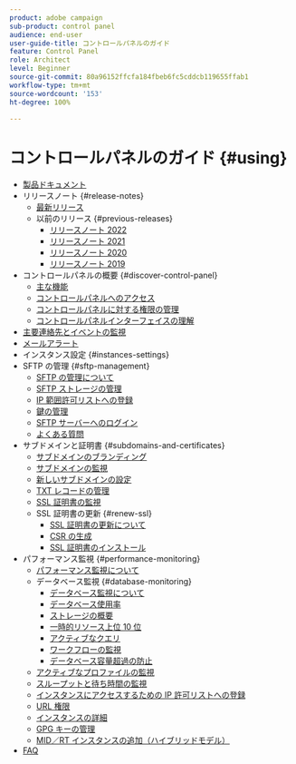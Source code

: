 ```yaml
---
product: adobe campaign
sub-product: control panel
audience: end-user
user-guide-title: コントロールパネルのガイド
feature: Control Panel
role: Architect
level: Beginner
source-git-commit: 80a96152ffcfa184fbeb6fc5cddcb119655ffab1
workflow-type: tm+mt
source-wordcount: '153'
ht-degree: 100%

---
```



# コントロールパネルのガイド {#using}

+ [製品ドキュメント](control-panel-home.md)
+ リリースノート {#release-notes}
   + [最新リリース](rn/release-notes.md)
   + 以前のリリース {#previous-releases}
      + [リリースノート 2022](rn/release-notes-2022.md)
      + [リリースノート 2021](rn/release-notes-2021.md)
      + [リリースノート 2020](rn/release-notes-2020.md)
      + [リリースノート 2019](rn/release-notes-2019.md)
+ コントロールパネルの概要 {#discover-control-panel}
   + [主な機能](discover/using/key-features.md)
   + [コントロールパネルへのアクセス](discover/using/accessing-control-panel.md)
   + [コントロールパネルに対する権限の管理](discover/using/managing-permissions.md)
   + [コントロールパネルインターフェイスの理解](discover/using/discovering-the-interface.md)
+ [主要連絡先とイベントの監視](service-events/service-events.md)
+ [メールアラート](performance-monitoring/using/email-alerting.md)
+ インスタンス設定 {#instances-settings}
+ SFTP の管理 {#sftp-management}
   + [SFTP の管理について](sftp/using/about-sftp-management.md)
   + [SFTP ストレージの管理](sftp/using/sftp-storage-management.md)
   + [IP 範囲許可リストへの登録](sftp/using/ip-range-allow-listing.md)
   + [鍵の管理](sftp/using/key-management.md)
   + [SFTP サーバーへのログイン](sftp/using/logging-into-sftp-server.md)
   + [よくある質問](sftp/using/common-questions.md)
+ サブドメインと証明書 {#subdomains-and-certificates}
   + [サブドメインのブランディング](subdomains-certificates/using/subdomains-branding.md)
   + [サブドメインの監視](subdomains-certificates/using/monitoring-subdomains.md)
   + [新しいサブドメインの設定](subdomains-certificates/using/setting-up-new-subdomain.md)
   + [TXT レコードの管理](subdomains-certificates/using/managing-txt-records.md)
   + [SSL 証明書の監視](subdomains-certificates/using/monitoring-ssl-certificates.md)
   + SSL 証明書の更新 {#renew-ssl}
      + [SSL 証明書の更新について](subdomains-certificates/using/renewing-subdomain-certificate.md)
      + [CSR の生成](subdomains-certificates/using/generate-csr.md)
      + [SSL 証明書のインストール](subdomains-certificates/using/install-ssl-certificate.md)
+ パフォーマンス監視 {#performance-monitoring}
   + [パフォーマンス監視について](performance-monitoring/using/about-performance-monitoring.md)
   + データベース監視 {#database-monitoring}
      + [データベース監視について](performance-monitoring/using/database-monitoring.md)
      + [データベース使用率](performance-monitoring/using/database-utilization.md)
      + [ストレージの概要](performance-monitoring/using/database-storage-overview.md)
      + [一時的リソース上位 10 位](performance-monitoring/using/database-top-ten-resources.md)
      + [アクティブなクエリ](performance-monitoring/using/database-active-queries.md)
      + [ワークフローの監視](performance-monitoring/using/workflow-monitoring.md)
      + [データベース容量超過の防止](performance-monitoring/using/database-preventing-overload.md)
   + [アクティブなプロファイルの監視](performance-monitoring/using/active-profiles-monitoring.md)
   + [スループットと待ち時間の監視](performance-monitoring/using/thoughputs-latencies.md)
   + [インスタンスにアクセスするための IP 許可リストへの登録](instances-settings/using/ip-allow-listing-instance-access.md)
   + [URL 権限](instances-settings/using/url-permissions.md)
   + [インスタンスの詳細](instances-settings/using/instance-details.md)
   + [GPG キーの管理](instances-settings/using/gpg-keys-management.md)
   + [MID／RT インスタンスの追加（ハイブリッドモデル）](instances-settings/using/external-accounts.md)
+ [FAQ](faq.md)
